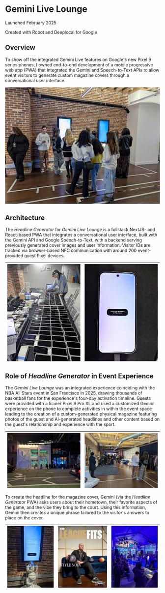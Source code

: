 # Gemini Live Lounge

Launched February 2025

Created with Robot and Deeplocal for Google

## Overview

To show off the integrated Gemini Live features on Google's new Pixel 9 series phones, I owned end-to-end development of a mobile progressive web app (PWA) that integrated the Gemini and Speech-to-Text APIs to allow event visitors to generate custom magazine covers through a conversational user interface.

![Headline Generator kiosk](/content/gemini-live-lounge/images/kiosk-line.jpg "Headline Generator kiosk")

## Architecture

The *Headline Generator* for *Gemini Live Lounge* is a fullstack NextJS- and React-based PWA that integrates a conversational user interface, built with the Gemini API and Google Speech-to-Text, with a backend serving previously generated cover images and user information. Visitor IDs are tracked via browser-based NFC communication with around 200 event-provided guest Pixel devices.

| ![Provisioning guest Pixels](/content/gemini-live-lounge/images/swan-makes-phones.jpg "Provisioning guest Pixels") | ![Provisioned phone running Headline Generator PWA](/content/gemini-live-lounge/images/phone-close.jpg "Provisioned phone running Headline Generator PWA") |
| --- | --- |

## Role of *Headline Generator* in Event Experience

The *Gemini Live Lounge* was an integrated experience coinciding with the NBA All Stars event in San Francisco in 2025, drawing thousands of basketball fans for the experience's four-day activation timeline. Guests were provided with a loaner Pixel 9 Pro XL and used a customized Gemini experience on the phone to complete activities in within the event space leading to the creation of a custom-generated physical magazine featuring photos of the guest and AI-generated headlines and other content based on the guest's relationship and experience with the sport.

| ![Crowd outside the venue](/content/gemini-live-lounge/images/venue-crowd.jpg "Crowd outside the venue") | ![Crowd inside the venue](/content/gemini-live-lounge/images/inside-crowd.jpg "Crowd inside the venue") |
| --- | --- |

To create the headline for the magazine cover, Gemini (via the *Headline Generator* PWA) asks users about their hometown, their favorite aspects of the game, and the vibe they bring to the court. Using this information, Gemini then creates a unique phrase tailored to the visitor's answers to place on the cover.

| ![Headline Generator kiosk](/content/gemini-live-lounge/images/kiosk-close-01.jpg "Headline Generator kiosk") | ![Sample generated cover](/content/gemini-live-lounge/images/cover-generated-brent.png "Sample generated cover") | ![Magazines for pickup](/content/gemini-live-lounge/images/magazine-pickup.jpg "Magazines for pickup") |
| --- | --- | --- |